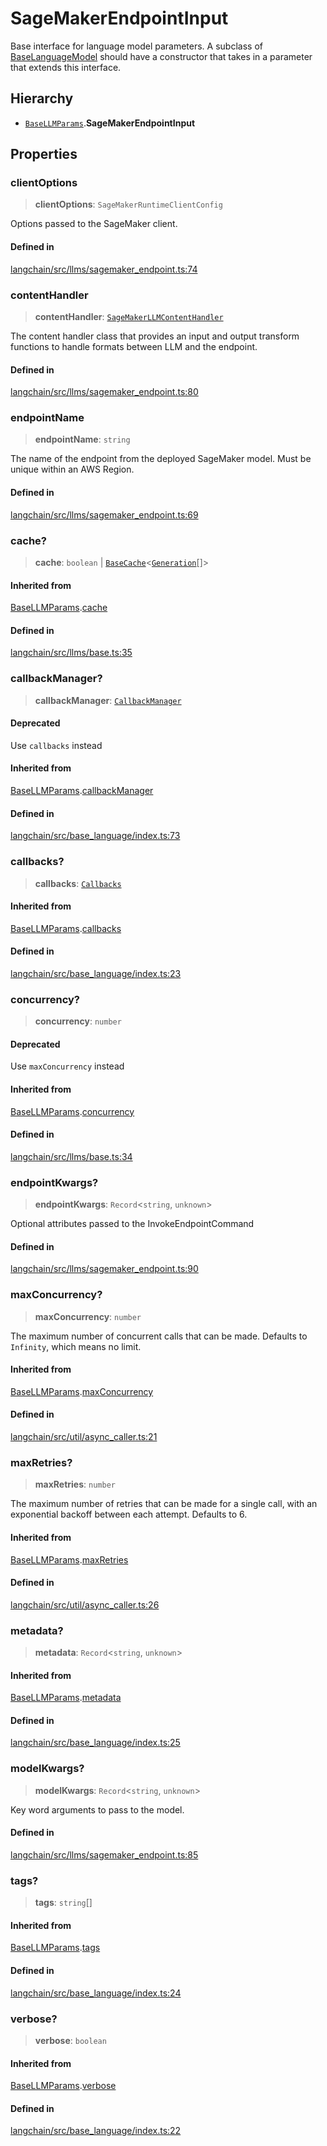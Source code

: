 SageMakerEndpointInput
======================

Base interface for language model parameters. A subclass of [BaseLanguageModel](/docs/api/base_language/classes/BaseLanguageModel) should have a constructor that takes in a parameter that extends this interface.

Hierarchy[​](#hierarchy "Direct link to Hierarchy")
---------------------------------------------------

*   [`BaseLLMParams`](/docs/api/llms_base/interfaces/BaseLLMParams).**SageMakerEndpointInput**

Properties[​](#properties "Direct link to Properties")
------------------------------------------------------

### clientOptions[​](#clientoptions "Direct link to clientOptions")

> **clientOptions**: `SageMakerRuntimeClientConfig`

Options passed to the SageMaker client.

#### Defined in[​](#defined-in "Direct link to Defined in")

[langchain/src/llms/sagemaker\_endpoint.ts:74](https://github.com/hwchase17/langchainjs/blob/46e1734/langchain/src/llms/sagemaker_endpoint.ts#L74)

### contentHandler[​](#contenthandler "Direct link to contentHandler")

> **contentHandler**: [`SageMakerLLMContentHandler`](/docs/api/llms_sagemaker_endpoint/types/SageMakerLLMContentHandler)

The content handler class that provides an input and output transform functions to handle formats between LLM and the endpoint.

#### Defined in[​](#defined-in-1 "Direct link to Defined in")

[langchain/src/llms/sagemaker\_endpoint.ts:80](https://github.com/hwchase17/langchainjs/blob/46e1734/langchain/src/llms/sagemaker_endpoint.ts#L80)

### endpointName[​](#endpointname "Direct link to endpointName")

> **endpointName**: `string`

The name of the endpoint from the deployed SageMaker model. Must be unique within an AWS Region.

#### Defined in[​](#defined-in-2 "Direct link to Defined in")

[langchain/src/llms/sagemaker\_endpoint.ts:69](https://github.com/hwchase17/langchainjs/blob/46e1734/langchain/src/llms/sagemaker_endpoint.ts#L69)

### cache?[​](#cache "Direct link to cache?")

> **cache**: `boolean` | [`BaseCache`](/docs/api/schema/classes/BaseCache)<[`Generation`](/docs/api/schema/interfaces/Generation)\[\]\>

#### Inherited from[​](#inherited-from "Direct link to Inherited from")

[BaseLLMParams](/docs/api/llms_base/interfaces/BaseLLMParams).[cache](/docs/api/llms_base/interfaces/BaseLLMParams#cache)

#### Defined in[​](#defined-in-3 "Direct link to Defined in")

[langchain/src/llms/base.ts:35](https://github.com/hwchase17/langchainjs/blob/46e1734/langchain/src/llms/base.ts#L35)

### callbackManager?[​](#callbackmanager "Direct link to callbackManager?")

> **callbackManager**: [`CallbackManager`](/docs/api/callbacks/classes/CallbackManager)

#### Deprecated[​](#deprecated "Direct link to Deprecated")

Use `callbacks` instead

#### Inherited from[​](#inherited-from-1 "Direct link to Inherited from")

[BaseLLMParams](/docs/api/llms_base/interfaces/BaseLLMParams).[callbackManager](/docs/api/llms_base/interfaces/BaseLLMParams#callbackmanager)

#### Defined in[​](#defined-in-4 "Direct link to Defined in")

[langchain/src/base\_language/index.ts:73](https://github.com/hwchase17/langchainjs/blob/46e1734/langchain/src/base_language/index.ts#L73)

### callbacks?[​](#callbacks "Direct link to callbacks?")

> **callbacks**: [`Callbacks`](/docs/api/callbacks/types/Callbacks)

#### Inherited from[​](#inherited-from-2 "Direct link to Inherited from")

[BaseLLMParams](/docs/api/llms_base/interfaces/BaseLLMParams).[callbacks](/docs/api/llms_base/interfaces/BaseLLMParams#callbacks)

#### Defined in[​](#defined-in-5 "Direct link to Defined in")

[langchain/src/base\_language/index.ts:23](https://github.com/hwchase17/langchainjs/blob/46e1734/langchain/src/base_language/index.ts#L23)

### concurrency?[​](#concurrency "Direct link to concurrency?")

> **concurrency**: `number`

#### Deprecated[​](#deprecated-1 "Direct link to Deprecated")

Use `maxConcurrency` instead

#### Inherited from[​](#inherited-from-3 "Direct link to Inherited from")

[BaseLLMParams](/docs/api/llms_base/interfaces/BaseLLMParams).[concurrency](/docs/api/llms_base/interfaces/BaseLLMParams#concurrency)

#### Defined in[​](#defined-in-6 "Direct link to Defined in")

[langchain/src/llms/base.ts:34](https://github.com/hwchase17/langchainjs/blob/46e1734/langchain/src/llms/base.ts#L34)

### endpointKwargs?[​](#endpointkwargs "Direct link to endpointKwargs?")

> **endpointKwargs**: `Record`<`string`, `unknown`\>

Optional attributes passed to the InvokeEndpointCommand

#### Defined in[​](#defined-in-7 "Direct link to Defined in")

[langchain/src/llms/sagemaker\_endpoint.ts:90](https://github.com/hwchase17/langchainjs/blob/46e1734/langchain/src/llms/sagemaker_endpoint.ts#L90)

### maxConcurrency?[​](#maxconcurrency "Direct link to maxConcurrency?")

> **maxConcurrency**: `number`

The maximum number of concurrent calls that can be made. Defaults to `Infinity`, which means no limit.

#### Inherited from[​](#inherited-from-4 "Direct link to Inherited from")

[BaseLLMParams](/docs/api/llms_base/interfaces/BaseLLMParams).[maxConcurrency](/docs/api/llms_base/interfaces/BaseLLMParams#maxconcurrency)

#### Defined in[​](#defined-in-8 "Direct link to Defined in")

[langchain/src/util/async\_caller.ts:21](https://github.com/hwchase17/langchainjs/blob/46e1734/langchain/src/util/async_caller.ts#L21)

### maxRetries?[​](#maxretries "Direct link to maxRetries?")

> **maxRetries**: `number`

The maximum number of retries that can be made for a single call, with an exponential backoff between each attempt. Defaults to 6.

#### Inherited from[​](#inherited-from-5 "Direct link to Inherited from")

[BaseLLMParams](/docs/api/llms_base/interfaces/BaseLLMParams).[maxRetries](/docs/api/llms_base/interfaces/BaseLLMParams#maxretries)

#### Defined in[​](#defined-in-9 "Direct link to Defined in")

[langchain/src/util/async\_caller.ts:26](https://github.com/hwchase17/langchainjs/blob/46e1734/langchain/src/util/async_caller.ts#L26)

### metadata?[​](#metadata "Direct link to metadata?")

> **metadata**: `Record`<`string`, `unknown`\>

#### Inherited from[​](#inherited-from-6 "Direct link to Inherited from")

[BaseLLMParams](/docs/api/llms_base/interfaces/BaseLLMParams).[metadata](/docs/api/llms_base/interfaces/BaseLLMParams#metadata)

#### Defined in[​](#defined-in-10 "Direct link to Defined in")

[langchain/src/base\_language/index.ts:25](https://github.com/hwchase17/langchainjs/blob/46e1734/langchain/src/base_language/index.ts#L25)

### modelKwargs?[​](#modelkwargs "Direct link to modelKwargs?")

> **modelKwargs**: `Record`<`string`, `unknown`\>

Key word arguments to pass to the model.

#### Defined in[​](#defined-in-11 "Direct link to Defined in")

[langchain/src/llms/sagemaker\_endpoint.ts:85](https://github.com/hwchase17/langchainjs/blob/46e1734/langchain/src/llms/sagemaker_endpoint.ts#L85)

### tags?[​](#tags "Direct link to tags?")

> **tags**: `string`\[\]

#### Inherited from[​](#inherited-from-7 "Direct link to Inherited from")

[BaseLLMParams](/docs/api/llms_base/interfaces/BaseLLMParams).[tags](/docs/api/llms_base/interfaces/BaseLLMParams#tags)

#### Defined in[​](#defined-in-12 "Direct link to Defined in")

[langchain/src/base\_language/index.ts:24](https://github.com/hwchase17/langchainjs/blob/46e1734/langchain/src/base_language/index.ts#L24)

### verbose?[​](#verbose "Direct link to verbose?")

> **verbose**: `boolean`

#### Inherited from[​](#inherited-from-8 "Direct link to Inherited from")

[BaseLLMParams](/docs/api/llms_base/interfaces/BaseLLMParams).[verbose](/docs/api/llms_base/interfaces/BaseLLMParams#verbose)

#### Defined in[​](#defined-in-13 "Direct link to Defined in")

[langchain/src/base\_language/index.ts:22](https://github.com/hwchase17/langchainjs/blob/46e1734/langchain/src/base_language/index.ts#L22)